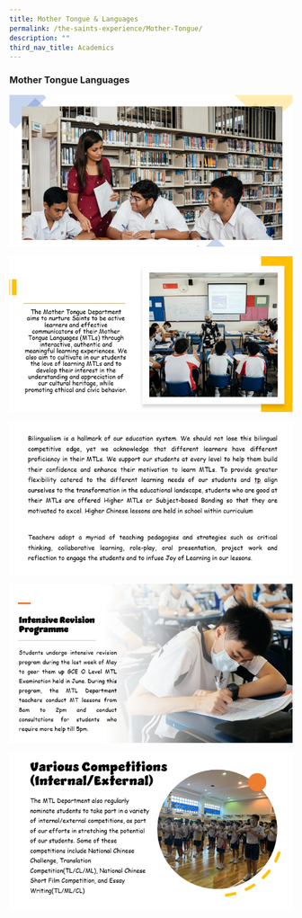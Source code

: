 ```yaml
---
title: Mother Tongue & Languages
permalink: /the-saints-experience/Mother-Tongue/
description: ""
third_nav_title: Academics
---
```

### Mother Tongue Languages
![](/images/Academics/MTL/MTL1.png)

![](/images/Academics/MTL/MTL2.png)
 
 ![](/images/Academics/MTL/MTL3.png)

![](/images/Academics/MTL/MTL5.png)

![](/images/Academics/MTL/MTL6.png)
